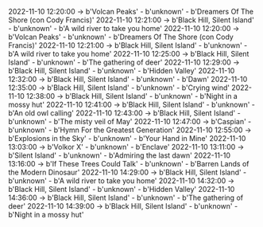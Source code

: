 2022-11-10 12:20:00 -> b'Volcan Peaks' - b'unknown' - b'Dreamers Of The Shore (con Cody Francis)'
2022-11-10 12:21:00 -> b'Black Hill, Silent Island' - b'unknown' - b'A wild river to take you home'
2022-11-10 12:20:00 -> b'Volcan Peaks' - b'unknown' - b'Dreamers Of The Shore (con Cody Francis)'
2022-11-10 12:21:00 -> b'Black Hill, Silent Island' - b'unknown' - b'A wild river to take you home'
2022-11-10 12:25:00 -> b'Black Hill, Silent Island' - b'unknown' - b'The gathering of deer'
2022-11-10 12:29:00 -> b'Black Hill, Silent Island' - b'unknown' - b'Hidden Valley'
2022-11-10 12:32:00 -> b'Black Hill, Silent Island' - b'unknown' - b'Dawn'
2022-11-10 12:35:00 -> b'Black Hill, Silent Island' - b'unknown' - b'Crying wind'
2022-11-10 12:38:00 -> b'Black Hill, Silent Island' - b'unknown' - b'Night in a mossy hut'
2022-11-10 12:41:00 -> b'Black Hill, Silent Island' - b'unknown' - b'An old owl calling'
2022-11-10 12:43:00 -> b'Black Hill, Silent Island' - b'unknown' - b'The misty veil of May'
2022-11-10 12:47:00 -> b'Caspian' - b'unknown' - b'Hymn For the Greatest Generation'
2022-11-10 12:55:00 -> b'Explosions in the Sky' - b'unknown' - b'Your Hand in Mine'
2022-11-10 13:03:00 -> b'Volkor X' - b'unknown' - b'Enclave'
2022-11-10 13:11:00 -> b'Silent Island' - b'unknown' - b'Admiring the last dawn'
2022-11-10 13:16:00 -> b'If These Trees Could Talk' - b'unknown' - b'Barren Lands of the Modern Dinosaur'
2022-11-10 14:29:00 -> b'Black Hill, Silent Island' - b'unknown' - b'A wild river to take you home'
2022-11-10 14:32:00 -> b'Black Hill, Silent Island' - b'unknown' - b'Hidden Valley'
2022-11-10 14:36:00 -> b'Black Hill, Silent Island' - b'unknown' - b'The gathering of deer'
2022-11-10 14:39:00 -> b'Black Hill, Silent Island' - b'unknown' - b'Night in a mossy hut'
